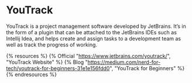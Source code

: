 # YouTrack

YouTrack is a project management software developed by JetBrains. It’s in the form of a plugin that can be attached to the JetBrains IDEs such as Intellij Idea, and helps create and assign tasks to a development team as well as track the progress of working.

{% resources %}
  {% Official "https://www.jetbrains.com/youtrack/", "YouTrack Website" %}
  {% Blog "https://medium.com/nerd-for-tech/youtrack-for-beginners-31e1e156fdd0", "YouTrack for Beginners" %}
{% endresources %}